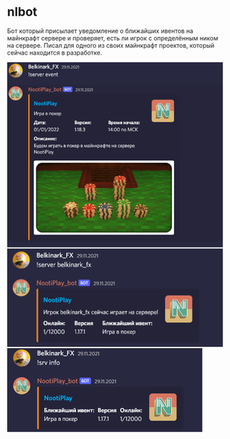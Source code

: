 # nlbot
Бот который присылает уведомление о ближайших ивентов на майнкрафт сервере
и проверяет, есть ли игрок с определённым ником на сервере. Писал для одного из
своих майнкрафт проектов, который сейчас находится в разработке.

![Screenshot](3.0.png)
![Screenshot](3.1.png)
![Screenshot](3.2.png)
